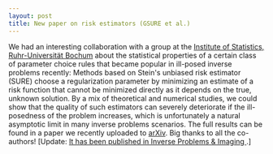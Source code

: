 ```yaml
---
layout: post
title: New paper on risk estimators (GSURE et al.)
---
```

We had an interesting collaboration with a group at the [Institute of Statistics, Ruhr-Universität Bochum](http://www.ruhr-uni-bochum.de/mathematik3/en/index.html) about the statistical properties of a certain class of parameter choice rules that became popular in ill-posed inverse problems recently: Methods based on Stein's unbiased risk estimator (SURE) choose a regularization parameter by minimizing an estimate of a risk function that cannot be minimized directly as it depends on the true, unknown solution. By a mix of theoretical and numerical studies, we could show that the quality of such estimators can severely deteriorate if the ill-posedness of the problem increases, which is unfortunately a natural asymptotic limit in many inverse problems scenarios. The full results can be found in a paper we recently uploaded to [arXiv](https://arxiv.org/abs/1701.04970). Big thanks to all the co-authors! [Update: [It has been published in Inverse Problems & Imaging ](http://aimsciences.org/article/doi/10.3934/ipi.2018047?viewType=html).]
